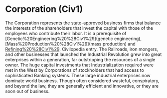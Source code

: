 # Corporation (Civ1)

The Corporation represents the state-approved business firms that balance the interests of the shareholders that invest the capital with those of the employees who contribute their labor.
It is a prerequisite of [Genetic%20Engineering%20%28Civ1%29](genetic engineering), [Mass%20Production%20%28Civ1%29](mass production) and [Refining%20%28Civ1%29](refining).
Civilopedia entry.
The Railroads, iron mongers, and other businesses that launched the Industrial Revolution grew into great enterprises within a generation, far outstripping the resources of a single owner. The huge capital investments that Industrialization required were met in the West by Corporations of stockholders that had access to sophisticated Banking systems. These large industrial enterprises now dominate world business. Though often considered wasteful, conspiratory, and beyond the law, they are generally efficient and innovative, or they are soon out of business.